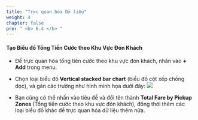 ```yaml
---
title: "Trực quan hóa Dữ liệu"
weight: 4
chapter: false
pre: " <b> 6.4 </b> "
---
```


#### Tạo Biểu đồ Tổng Tiền Cước theo Khu Vực Đón Khách

- Để trực quan hóa tổng tiền cước theo khu vực đón khách, nhấn vào **+ Add** trong menu.
- Chọn loại biểu đồ **Vertical stacked bar chart** (biểu đồ cột xếp chồng dọc), và gán các trường như hình minh họa dưới đây:
![](../../images/6.visualize/13.png)

- Bạn cũng có thể nhấn vào tiêu đề và đổi tên thành **Total Fare by Pickup Zones** (Tổng tiền cước theo khu vực đón khách), đồng thời thêm các loại biểu đồ khác để trực quan hóa dữ liệu thêm nữa.
